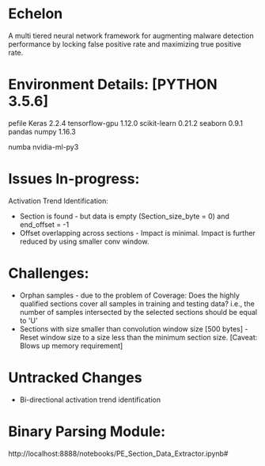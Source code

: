 # Echelon
A multi tiered neural network framework for augmenting malware detection performance by locking false positive rate and maximizing true positive rate.

# Environment Details: [PYTHON 3.5.6]
pefile
Keras 2.2.4
tensorflow-gpu 1.12.0
scikit-learn 0.21.2
seaborn 0.9.1
pandas
numpy 1.16.3

numba
nvidia-ml-py3

# Issues In-progress:
Activation Trend Identification:
* Section is found - but data is empty (Section_size_byte = 0) and end_offset = -1
* Offset overlapping across sections - Impact is minimal. Impact is further reduced by using smaller conv window.

# Challenges:
* Orphan samples - due to the problem of Coverage: Does the highly qualified sections cover all samples in training and testing data?
i.e., the number of samples intersected by the selected sections should be equal to 'U'
* Sections with size smaller than convolution window size [500 bytes] - Reset window size to a size less than the minimum section size.
[Caveat: Blows up memory requirement]

# Untracked Changes
* Bi-directional activation trend identification

# Binary Parsing Module:
http://localhost:8888/notebooks/PE_Section_Data_Extractor.ipynb#
